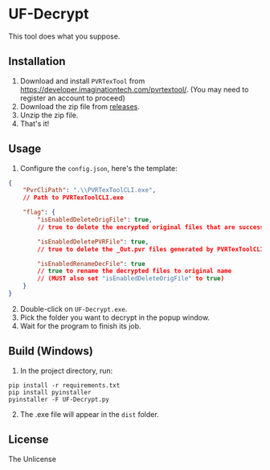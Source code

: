 # UF-Decrypt

This tool does what you suppose.

## Installation

1. Download and install `PVRTexTool` from https://developer.imaginationtech.com/pvrtextool/. (You may need to register an account to proceed)
2. Download the zip file from [releases](https://github.com/electron-shaders/UF-Decrypt/releases).
3. Unzip the zip file.
4. That's it!

## Usage

1. Configure the `config.json`, here's the template:
```json
{
    "PvrCliPath": ".\\PVRTexToolCLI.exe",
    // Path to PVRTexToolCLI.exe

    "flag": {
        "isEnabledDeleteOrigFile": true,
        // true to delete the encrypted original files that are successfully decrypted

        "isEnabledDeletePVRFile": true,
        // true to delete the _Out.pvr files generated by PVRTexToolCLI.exe

        "isEnabledRenameDecFile": true
        // true to rename the decrypted files to original name
        // (MUST also set "isEnabledDeleteOrigFile" to true)
    }
}
```

2. Double-click on `UF-Decrypt.exe`.
3. Pick the folder you want to decrypt in the popup window.
4. Wait for the program to finish its job.

## Build (Windows)

1. In the project directory, run:
```
pip install -r requirements.txt
pip install pyinstaller
pyinstaller -F UF-Decrypt.py
```

2. The .exe file will appear in the `dist` folder.

## License

The Unlicense